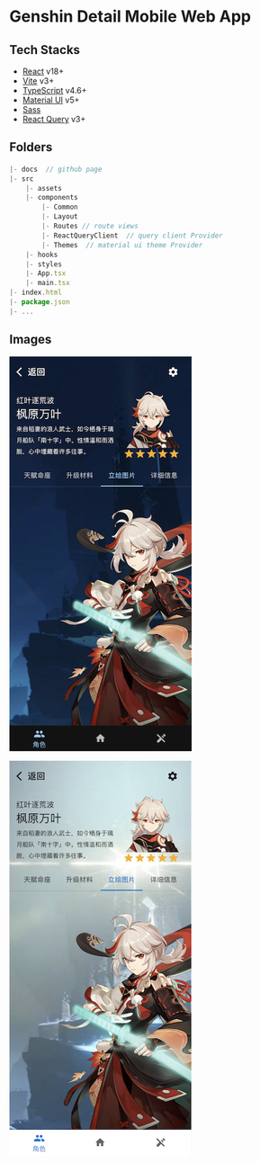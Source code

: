 # Genshin Detail Mobile Web App

## Tech Stacks

- [React]() v18+
- [Vite]() v3+
- [TypeScript]() v4.6+
- [Material UI]() v5+
- [Sass]()
- [React Query]() v3+

## Folders

```js
|- docs  // github page
|- src
    |- assets
    |- components
        |- Common
        |- Layout
        |- Routes // route views
        |- ReactQueryClient  // query client Provider
        |- Themes  // material ui theme Provider
    |- hooks
    |- styles
    |- App.tsx
    |- main.tsx
|- index.html
|- package.json
|- ...
```

## Images

![](./public/images/character-detail-1.png)

![](./public/images/character-detail-2.png)
